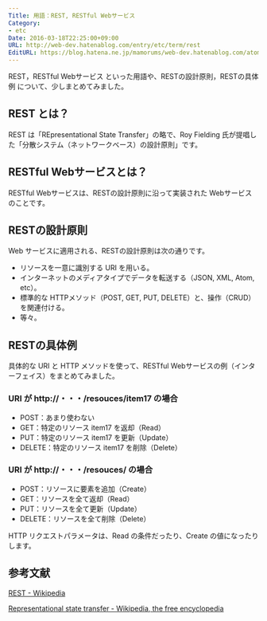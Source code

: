 ```yaml
---
Title: 用語：REST, RESTful Webサービス
Category:
- etc
Date: 2016-03-18T22:25:00+09:00
URL: http://web-dev.hatenablog.com/entry/etc/term/rest
EditURL: https://blog.hatena.ne.jp/mamorums/web-dev.hatenablog.com/atom/entry/10328749687178928733
---
```


REST，RESTful Webサービス といった用語や、RESTの設計原則，RESTの具体例 について、少しまとめてみました。


## REST とは？
REST は「REpresentational State Transfer」の略で、Roy Fielding 氏が提唱した「分散システム（ネットワークベース）の設計原則」です。


## RESTful Webサービスとは？
RESTful Webサービスは、RESTの設計原則に沿って実装された Webサービスのことです。


## RESTの設計原則
Web サービスに適用される、RESTの設計原則は次の通りです。

- リソースを一意に識別する URI を用いる。
- インターネットのメディアタイプでデータを転送する（JSON, XML, Atom, etc）。
- 標準的な HTTPメソッド（POST, GET, PUT, DELETE）と、操作（CRUD）を関連付ける。
- 等々。


## RESTの具体例
具体的な URI と HTTP メソッドを使って、RESTful Webサービスの例（インターフェイス）をまとめてみました。

### URI が http://・・・/resouces/item17 の場合
- POST：あまり使わない
- GET：特定のリソース item17 を返却（Read）
- PUT：特定のリソース item17 を更新（Update）
- DELETE：特定のリソース item17 を削除（Delete）

### URI が http://・・・/resouces/ の場合
- POST：リソースに要素を追加（Create）
- GET：リソースを全て返却（Read）
- PUT：リソースを全て更新（Update）
- DELETE：リソースを全て削除（Delete）

HTTP リクエストパラメータは、Read の条件だったり、Create の値になったりします。


## 参考文献
[REST - Wikipedia](https://ja.wikipedia.org/wiki/REST)

[Representational state transfer - Wikipedia, the free encyclopedia](https://en.wikipedia.org/wiki/Representational_state_transfer)
